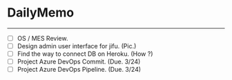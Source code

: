 # DailyMemo

---

+ [ ] OS / MES Review.
+ [ ] Design admin user interface for jifu. (Pic.)
+ [ ] Find the way to connect DB on Heroku. (How ?)
+ [ ] Project Azure DevOps Commit. (Due. 3/24)
+ [ ] Project Azure DevOps Pipeline. (Due. 3/24)
